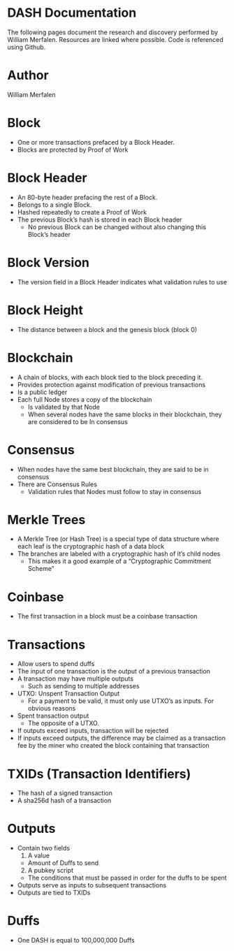 # DASH Documentation
The following pages document the research and discovery performed by William Merfalen. Resources are linked where possible. Code is referenced using Github.

# Author
William  Merfalen

# Block
- One or more transactions prefaced by a Block Header. 
- Blocks are protected by Proof of Work

# Block Header
- An 80-byte header prefacing the rest of a Block.
- Belongs to a single Block.
- Hashed repeatedly to create a Proof of Work
- The previous Block’s hash is stored in each Block header
  - No previous Block can be changed without also changing this Block’s header

# Block Version
- The version field in a Block Header indicates what validation rules to use

# Block Height
- The distance between a block and the genesis block (block 0)

# Blockchain
- A chain of blocks, with each block tied to the block preceding it. 
- Provides protection against modification of previous transactions
- Is a public ledger
- Each full Node stores a copy of the blockchain
  - Is validated by that Node
  - When several nodes have the same blocks in their blockchain, they are considered to be In consensus

# Consensus
- When nodes have the same best blockchain, they are said to be in consensus
- There are Consensus Rules
  - Validation rules that Nodes must follow to stay in consensus

# Merkle Trees
- A Merkle Tree (or Hash Tree) is a special type of data structure where each leaf is the cryptographic hash of a data block
- The branches are labeled with a cryptographic hash of it’s child nodes
  - This makes it a good example of a “Cryptographic Commitment Scheme”

# Coinbase
- The first transaction in a block must be a coinbase transaction

# Transactions
- Allow users to spend duffs
- The input of one transaction is the output of a previous transaction
- A transaction may have multiple outputs
  - Such as sending to multiple addresses
- UTXO: Unspent Transaction Output
  - For a payment to be valid, it must only use UTXO’s as inputs. For obvious reasons
- Spent transaction output
  - The opposite of a UTXO. 
- If outputs exceed inputs, transaction will be rejected
- If inputs exceed outputs, the difference may be claimed as a transaction fee by the miner who created the block containing that transaction


# TXIDs (Transaction Identifiers)
- The hash of a signed transaction
- A sha256d hash of a transaction

# Outputs
- Contain two fields
  1) A value
    - Amount of Duffs to send
  2) A pubkey script
    - The conditions that must be passed in order for the duffs to be spent
- Outputs serve as inputs to subsequent transactions
- Outputs are tied to TXIDs

# Duffs
- One DASH is equal to 100,000,000 Duffs



